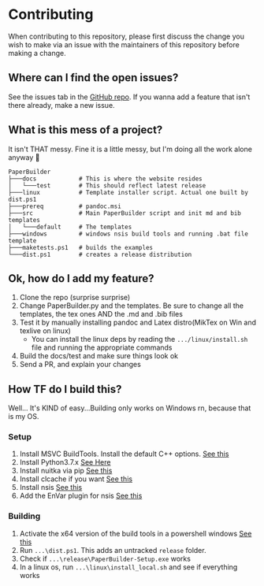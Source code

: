 # Contributing

When contributing to this repository, please first discuss the change you wish to make via an issue with the maintainers of this repository before making a change.

## Where can I find the open issues?

See the issues tab in the [GitHub repo](https://github.com/IISERM/PaperBuilder).
If you wanna add a feature that isn't there already, make a new issue.

## What is this mess of a project?

It isn't THAT messy. Fine it is a little messy, but I'm doing all the work alone anyway 😤

```
PaperBuilder
├───docs            # This is where the website resides
│   └───test        # This should reflect latest release
├───linux           # Template installer script. Actual one built by dist.ps1
├───prereq          # pandoc.msi
├───src             # Main PaperBuilder script and init md and bib templates
│   └───default     # The templates
├───windows         # windows nsis build tools and running .bat file template
├───maketests.ps1   # builds the examples
└───dist.ps1        # creates a release distribution
```

## Ok, how do I add my feature?

1. Clone the repo (surprise surprise)
2. Change PaperBuilder.py and the templates. Be sure to change all the templates, the tex ones AND the .md and .bib files
3. Test it by manually installing pandoc and Latex distro(MikTex on Win and texlive on linux)
   - You can install the linux deps by reading the `.../linux/install.sh` file and running the appropriate commands
4. Build the docs/test and make sure things look ok
5. Send a PR, and explain your changes

## How TF do I build this?

Well... It's KIND of easy...Building only works on Windows rn, because that is my OS.

### Setup

1. Install MSVC BuildTools. Install the default C++ options. [See this](https://visualstudio.microsoft.com/downloads/#build-tools-for-visual-studio-2019)
2. Install Python3.7.x [See Here](https://www.python.org/downloads/release/python-379/)
3. Install nuitka via pip [See this](https://nuitka.net/doc/user-manual.html#install-nuitka)
4. Install clcache if you want [See this](https://nuitka.net/doc/user-manual.html#caching-compilation-results)
5. Install nsis [See this](https://nsis.sourceforge.io/Main_Page)
6. Add the EnVar plugin for nsis [See this](https://nsis.sourceforge.io/EnVar_plug-in)

### Building

1. Activate the x64 version of the build tools in a powershell windows [See this](https://gist.github.com/DhruvaSambrani/d9f6e6ec617b43f5e1fd60900f89c919)
2. Run `...\dist.ps1`. This adds an untracked `release` folder.
3. Check if `...\release\PaperBuilder-Setup.exe` works
4. In a linux os, run `...\linux\install_local.sh` and see if everything works
